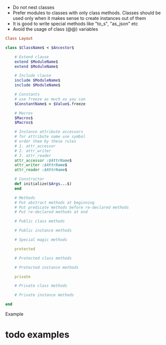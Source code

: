 - Do not nest classes
- Prefer modules to classes with only class methods. Classes should be used only when it makes sense to create instances out of them
- It is good to write special methods like "to_s", "as_json" etc
- Avoid the usage of class (@@) variables

```ruby
Class Layout

class $ClassName$ < $Ancestor$

    # Extend clause
    extend $ModuleName$
    extend $ModuleName$

    # Include clause
    include $ModuleName$
    include $ModuleName$

    # Constants
    # use freeze as much as you can
    $ConstantName$ = $Value$.freeze

    # Macros
    $Macros$
    $Macros$

    # Instance attribute accessors
    # for attribute name use symbol
    # order them by these rules
    # 1. attr_accessor
    # 2. attr_writer
    # 3. attr_reader
    attr_accessor :$AttrName$
    attr_writer :$AttrName$
    attr_reader :$AttrName$

    # Constructor
    def initialize($Args...$)
    end

    # Methods
    # Put abstract methods at beginning
    # Put predicate methods before re-declared methods
    # Put re-declared methods at end

    # Public class methods

    # Public instance methods

    # Special magic methods

    protected

    # Protected class methods

    # Protected instance methods

    private

    # Private class methods

    # Private instance methods

end
```

Example

# todo examples
